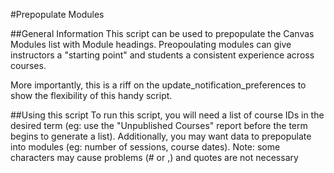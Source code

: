 #Prepopulate Modules


##General Information
This script can be used to prepopulate the Canvas Modules list with Module headings. Preopoulating modules can give instructors a "starting point" and students a consistent experience across courses.

More importantly, this is a riff on the update_notification_preferences to show the flexibility of this handy script. 

##Using this script
To run this script, you will need a list of course IDs in the desired term (eg: use the "Unpublished Courses" report before the term begins to generate a list). Additionally, you may want data to prepopulate into modules (eg: number of sessions, course dates). Note: some characters may cause problems (# or ,) and quotes are not necessary